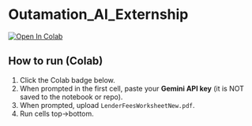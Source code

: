 # Outamation_AI_Externship 

[![Open In Colab](https://colab.research.google.com/assets/colab-badge.svg)](https://colab.research.google.com/github/ma2070-spec/Outamation_AI_Externship/blob/main/Task2_RAG_github.ipynb)


## How to run (Colab)

1. Click the Colab badge below.
2. When prompted in the first cell, paste your **Gemini API key** (it is NOT saved to the notebook or repo).
3. When prompted, upload `LenderFeesWorksheetNew.pdf`.
4. Run cells top→bottom.


